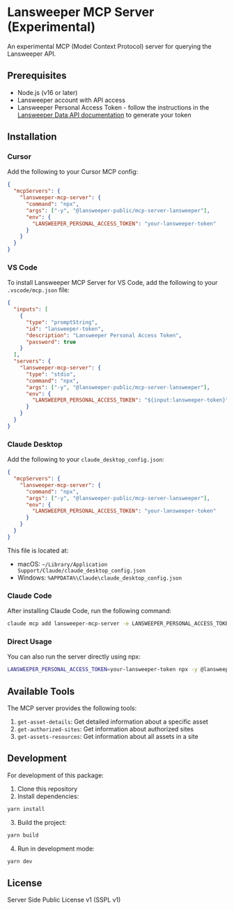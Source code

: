 # Lansweeper MCP Server (Experimental)

An experimental MCP (Model Context Protocol) server for querying the Lansweeper API.

## Prerequisites

- Node.js (v16 or later)
- Lansweeper account with API access
- Lansweeper Personal Access Token - follow the instructions in the [Lansweeper Data API documentation](https://developer.lansweeper.com/docs/data-api/get-started/quickstart#personal-access-token-pat) to generate your token

## Installation

### Cursor

Add the following to your Cursor MCP config:

```json
{
  "mcpServers": {
    "lansweeper-mcp-server": {
      "command": "npx",
      "args": ["-y", "@lansweeper-public/mcp-server-lansweeper"],
      "env": {
        "LANSWEEPER_PERSONAL_ACCESS_TOKEN": "your-lansweeper-token"
      }
    }
  }
}
```

### VS Code

To install Lansweeper MCP Server for VS Code, add the following to your `.vscode/mcp.json` file:

```json
{
  "inputs": [
    {
      "type": "promptString",
      "id": "lansweeper-token",
      "description": "Lansweeper Personal Access Token",
      "password": true
    }
  ],
  "servers": {
    "lansweeper-mcp-server": {
      "type": "stdio",
      "command": "npx",
      "args": ["-y", "@lansweeper-public/mcp-server-lansweeper"],
      "env": {
        "LANSWEEPER_PERSONAL_ACCESS_TOKEN": "${input:lansweeper-token}"
      }
    }
  }
}
```

### Claude Desktop

Add the following to your `claude_desktop_config.json`:

```json
{
  "mcpServers": {
    "lansweeper-mcp-server": {
      "command": "npx",
      "args": ["-y", "@lansweeper-public/mcp-server-lansweeper"],
      "env": {
        "LANSWEEPER_PERSONAL_ACCESS_TOKEN": "your-lansweeper-token"
      }
    }
  }
}
```

This file is located at:

- macOS: `~/Library/Application Support/Claude/claude_desktop_config.json`
- Windows: `%APPDATA%\Claude\claude_desktop_config.json`

### Claude Code

After installing Claude Code, run the following command:

```bash
claude mcp add lansweeper-mcp-server -e LANSWEEPER_PERSONAL_ACCESS_TOKEN=your-lansweeper-token -- npx -y @lansweeper-public/mcp-server-lansweeper
```

### Direct Usage

You can also run the server directly using npx:

```bash
LANSWEEPER_PERSONAL_ACCESS_TOKEN=your-lansweeper-token npx -y @lansweeper-public/mcp-server-lansweeper
```

## Available Tools

The MCP server provides the following tools:

1. `get-asset-details`: Get detailed information about a specific asset
2. `get-authorized-sites`: Get information about authorized sites
3. `get-assets-resources`: Get information about all assets in a site

## Development

For development of this package:

1. Clone this repository
2. Install dependencies:

```bash
yarn install
```

3. Build the project:

```bash
yarn build
```

4. Run in development mode:

```bash
yarn dev
```

## License

Server Side Public License v1 (SSPL v1)
